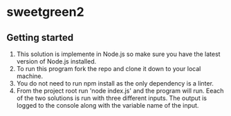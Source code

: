 # sweetgreen2

## Getting started

1. This solution is implemente in Node.js so make sure you have the latest version of Node.js installed.
2. To run this program fork the repo and clone it down to your local machine.
3. You do not need to run npm install as the only dependency is a linter.
4. From the project root run 'node index.js' and the program will run. Eeach of the two solutions is run with 
three different inputs. The output is logged to the console along with the variable name of the input.
